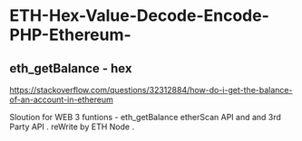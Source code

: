 # ETH-Hex-Value-Decode-Encode-PHP-Ethereum-


## eth_getBalance  - hex   ##

https://stackoverflow.com/questions/32312884/how-do-i-get-the-balance-of-an-account-in-ethereum

Sloution for WEB 3 funtions  -  eth_getBalance etherScan API and and 3rd Party API . reWrite by ETH Node .
